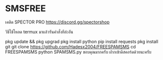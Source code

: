# SMSFREE
เคติด SPECTOR PRO https://discord.gg/spectorshop

วิธีใช้โหลด termux มาแล้วรันคำสั่งทีล่ะอัน

pkg update && pkg upgrad 
pkg install python
pip install requests
pkg install git
git clone https://github.com/Hadesx2004/FREESPAMSMS
cd FREESPAMSMS
python SPAMSMS.py
ขอบคุณมากครับ ฝากเข้าดิสคอร์ดด้วยนะครับ
